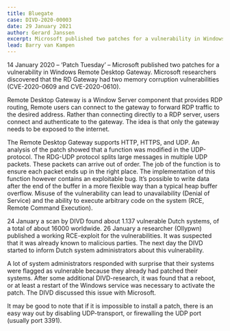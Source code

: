 ```yaml
---
title: Bluegate
case: DIVD-2020-00003
date: 29 January 2021
author: Gerard Janssen
excerpt: Microsoft published two patches for a vulnerability in Windows Remote Desktop Gateway. Microsoft researchers discovered that the RD Gateway had two memory corruption vulnerabilities (CVE-2020-0609 and CVE-2020-0610). DIVD found about 1.137 vulnerable Dutch systems and reported to the owners how to fix these. 
lead: Barry van Kampen
---
```

14 January 2020 – ‘Patch Tuesday’ –  Microsoft published two patches for a vulnerability in Windows Remote Desktop Gateway. Microsoft researchers discovered that the RD Gateway had two memory corruption vulnerabilities (CVE-2020-0609 and CVE-2020-0610). 

Remote Desktop Gateway is a Window Server component that provides RDP routing, Remote users can connect to the gateway to forward RDP traffic to the desired address. Rather than connecting directly to a RDP server, users connect and authenticate to the gateway. The idea is that only the gateway needs to be exposed to the internet. 

The Remote Desktop Gateway supports HTTP, HTTPS, and UDP. An analysis of the patch showed that a function was modified in the UDP-protocol. The RDG-UDP protocol splits large messages in multiple UDP packets. These packets can arrive out of order. The job of the function is to ensure each packet ends up in the right place. The implementation of this function however contains an exploitable bug. It’s possible to write data after the end of the buffer in a more flexible way than a typical heap buffer overflow. Misuse of the vulnerability can lead to unavailability (Denial of Service) and the ability to execute arbitrary code on the system (RCE, Remote Command Execution).

24 January a scan by DIVD found about 1.137 vulnerable Dutch systems, of a total of about 16000 worldwide. 26 January a researcher (Ollypwn) published a working RCE-exploit for the vulnerabilities. It was suspected that it was already known to malicious parties. The next day the DIVD started to inform Dutch system administrators about this vulnerability. 

A lot of system administrators responded with surprise that their systems were flagged as vulnerable because they already had patched their systems. After some additional DIVD-research, it was found that a reboot, or at least a restart of the Windows service was necessary to activate the patch. The DIVD discussed this issue with Microsoft. 

It may be good to note that if it is impossible to install a patch, there is an easy way out by disabling UDP-transport, or firewalling the UDP port (usually port 3391). 

